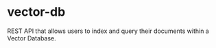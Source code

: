# vector-db
REST API that allows users to index and query their documents within a Vector Database.
